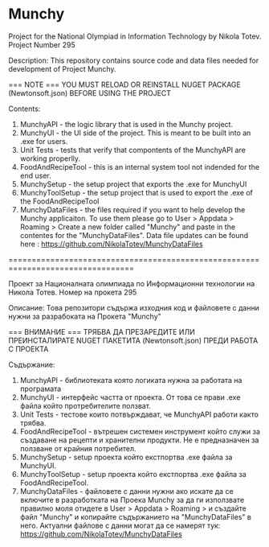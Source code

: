 # Munchy
Project for the National Olympiad in Information Technology by Nikola Totev. Project Number 295

Description: This repository contains source code and data files needed for development of Project Munchy.

=== NOTE === YOU MUST RELOAD OR REINSTALL NUGET PACKAGE (Newtonsoft.json) BEFORE USING THE PROJECT

Contents: 
1. MunchyAPI - the logic library that is used in the Munchy project.
2. MunchyUI - the UI side of the project. This is meant to be built into an .exe for users.
3. Unit Tests - tests that verify that compontents of the MunchyAPI are working properlly.
4. FoodAndRecipeTool - this is an internal system tool not indended for the end user.
5. MunchySetup - the setup project that exports the .exe for MunchyUI
6. MunchyToolSetup - the setup project that is used to export the .exe of the FoodAndRecipeTool
7. MunchyDataFiles - the files required if you want to help develop the Munchy applicaiton. To use them please go to User > Appdata > Roaming > Create a new folder called "Munchy" and paste in the contentes for the "MunchyDataFiles". Data file updates can be found here : https://github.com/NikolaTotev/MunchyDataFiles

=================================================================================

Проект за Националната олимпиада по Информационни технологии на Никола Тотев. Номер на прокета 295

Описание: Това репозитори съдържа изходния код и файловете с данни нужни за разрабоката на Прокета "Munchy"

=== ВНИМАНИЕ === ТРЯБВА ДА ПРЕЗАРЕДИТЕ ИЛИ ПРЕИНСТАЛИРАТЕ NUGET ПАКЕТИТА (Newtonsoft.json) ПРЕДИ РАБОТА С ПРОЕКТА

Съдържание: 
1. MunchyAPI - библиотеката която логиката нужна за работата на програмата
2. MunchyUI - интерфейс частта от проекта. От  това се прави .exe файла който протребителите ползват.
3. Unit Tests - тестове които потвърждават, че MunchyAPI работи както трябва.
4. FoodAndRecipeTool - вътрешен системен инструмент който служи за създаване на рецепти и хранителни продукти. Не е предназначен за ползване от крайния потребител.
5. MunchySetup - setup проекта който екстпортва .ехе файла за MunchyUI.
6. MunchyToolSetup - setup проекта който екстпортва .ехе файла за FoodAndRecipeTool.
7. MunchyDataFiles - файловете с данни нужни ако искате да се включите в разработката на Проека Munchy за да ги използвате правилно моля отидете в User > Appdata > Roaming > и създайте файл "Munchy" и копирайте съдържанието на  "MunchyDataFiles" в него. Актуални файлове с данни могат да се намерят тук:  https://github.com/NikolaTotev/MunchyDataFiles
